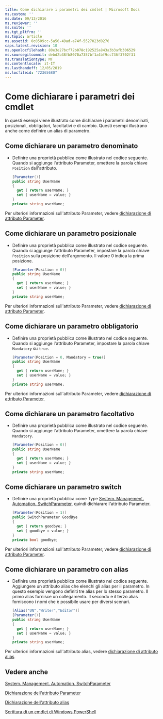 ```yaml
---
title: Come dichiarare i parametri dei cmdlet | Microsoft Docs
ms.custom: ''
ms.date: 09/13/2016
ms.reviewer: ''
ms.suite: ''
ms.tgt_pltfrm: ''
ms.topic: article
ms.assetid: 0c0509cc-5a50-49ad-a74f-5527023d0270
caps.latest.revision: 10
ms.openlocfilehash: 80e3e27bcf72b078c192525a843a3b3afb306529
ms.sourcegitcommit: debd2b38fb8070a7357bf1a4bf9cc736f3702f31
ms.translationtype: MT
ms.contentlocale: it-IT
ms.lasthandoff: 12/05/2019
ms.locfileid: "72365680"
---
```

# <a name="how-to-declare-cmdlet-parameters"></a>Come dichiarare i parametri dei cmdlet

In questi esempi viene illustrato come dichiarare i parametri denominati, posizionali, obbligatori, facoltativi e di cambio. Questi esempi illustrano anche come definire un alias di parametro.

## <a name="how-to-declare-a-named-parameter"></a>Come dichiarare un parametro denominato

- Definire una proprietà pubblica come illustrato nel codice seguente. Quando si aggiunge l'attributo Parameter, omettere la parola chiave `Position` dall'attributo.

    ```csharp
    [Parameter()]
    public string UserName
    {
      get { return userName; }
      set { userName = value; }
    }
    private string userName;
    ```

Per ulteriori informazioni sull'attributo Parameter, vedere [dichiarazione di attributo Parameter](./parameter-attribute-declaration.md).

## <a name="how-to-declare-a-positional-parameter"></a>Come dichiarare un parametro posizionale

- Definire una proprietà pubblica come illustrato nel codice seguente. Quando si aggiunge l'attributo Parameter, impostare la parola chiave `Position` sulla posizione dell'argomento. Il valore 0 indica la prima posizione.

    ```csharp
    [Parameter(Position = 0)]
    public string UserName
    {
      get { return userName; }
      set { userName = value; }
    }
    private string userName;
    ```

Per ulteriori informazioni sull'attributo Parameter, vedere [dichiarazione di attributo Parameter](./parameter-attribute-declaration.md).

## <a name="how-to-declare-a-mandatory-parameter"></a>Come dichiarare un parametro obbligatorio

- Definire una proprietà pubblica come illustrato nel codice seguente. Quando si aggiunge l'attributo Parameter, impostare la parola chiave `Mandatory` su `true`.

    ```csharp
    [Parameter(Position = 0, Mandatory = true)]
    public string UserName
    {
      get { return userName; }
      set { userName = value; }
    }
    private string userName;
    ```

Per ulteriori informazioni sull'attributo Parameter, vedere [dichiarazione di attributo Parameter](./parameter-attribute-declaration.md).

## <a name="how-to-declare-an-optional-parameter"></a>Come dichiarare un parametro facoltativo

- Definire una proprietà pubblica come illustrato nel codice seguente. Quando si aggiunge l'attributo Parameter, omettere la parola chiave `Mandatory`.

    ```csharp
    [Parameter(Position = 0)]
    public string UserName
    {
      get { return userName; }
      set { userName = value; }
    }
    private string userName;
    ```

## <a name="how-to-declare-a-switch-parameter"></a>Come dichiarare un parametro switch

- Definire una proprietà pubblica come Type [System. Management. Automation. SwitchParameter](/dotnet/api/System.Management.Automation.SwitchParameter), quindi dichiarare l'attributo Parameter.

    ```csharp
    [Parameter(Position = 1)]
    public SwitchParameter GoodBye
    {
      get { return goodbye; }
      set { goodbye = value; }
    }
    private bool goodbye;
    ```

Per ulteriori informazioni sull'attributo Parameter, vedere [dichiarazione di attributo Parameter](./parameter-attribute-declaration.md).

## <a name="how-to-declare-a-parameter-with-aliases"></a>Come dichiarare un parametro con alias

- Definire una proprietà pubblica come illustrato nel codice seguente. Aggiungere un attributo alias che elenchi gli alias per il parametro. In questo esempio vengono definiti tre alias per lo stesso parametro. Il primo alias fornisce un collegamento. Il secondo e il terzo alias forniscono i nomi che è possibile usare per diversi scenari.

    ```csharp
    [Alias("UN","Writer","Editor")]
    [Parameter()]
    public string UserName
    {
      get { return userName; }
      set { userName = value; }
    }
    private string userName;
    ```

Per ulteriori informazioni sull'attributo alias, vedere [dichiarazione di attributo alias](./alias-attribute-declaration.md).

## <a name="see-also"></a>Vedere anche

[System. Management. Automation. SwitchParameter](/dotnet/api/System.Management.Automation.SwitchParameter)

[Dichiarazione dell'attributo Parameter](./parameter-attribute-declaration.md)

[Dichiarazione dell'attributo alias](./alias-attribute-declaration.md)

[Scrittura di un cmdlet di Windows PowerShell](./writing-a-windows-powershell-cmdlet.md)
